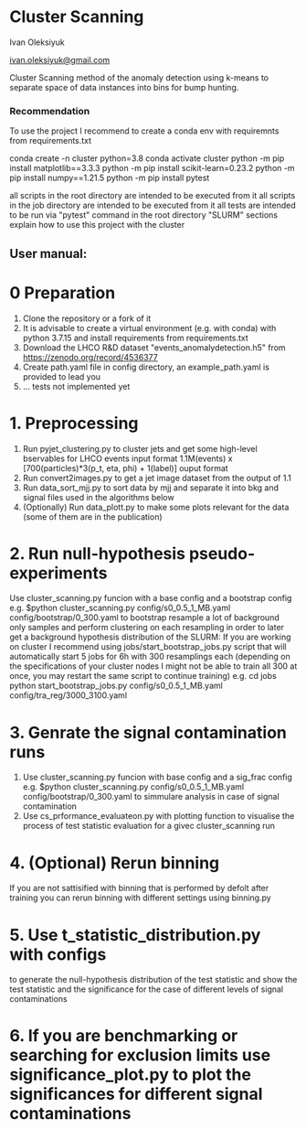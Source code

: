 # Cluster Scanning

Ivan Oleksiyuk

ivan.oleksiyuk@gmail.com

Cluster Scanning method of the anomaly detection using k-means to separate space of data instances into bins for bump hunting.

### Recommendation
To use the project I recommend to create a conda env with requiremnts from requirements.txt

conda create -n cluster python=3.8
conda activate cluster
python -m pip install matplotlib==3.3.3
python -m pip install scikit-learn=0.23.2
python -m pip install numpy==1.21.5
python -m pip install pytest

all scripts in the root directory are intended to be executed from it 
all scripts in the job directory are intended to be executed from it
all tests are intended to be run via "pytest" command in the root directory
"SLURM" sections explain how to use this project with the cluster

## User manual:
# 0 Preparation
1. Clone the repository or a fork of it
2. It is advisable to create a virtual environment (e.g. with conda) with python 3.7.15 and install requirements from requirements.txt
3. Download the LHCO R&D dataset "events_anomalydetection.h5" from https://zenodo.org/record/4536377
4. Create path.yaml file in config directory, an example_path.yaml is provided to lead you
5. ... tests not implemented yet
# 1. Preprocessing 
1. Run pyjet_clustering.py 
		to cluster jets and get some high-level bservables for LHCO events 
		input format 1.1M(events) x [700(particles)*3(p_t, eta, phi) + 1(label)] 
		ouput format 
2.	Run convert2images.py 
		to get a jet image dataset from the output of 1.1
3. Run data_sort_mjj.py 
		to sort data by mjj and separate it into bkg and signal files used in the algorithms below 
4. (Optionally) Run data_plott.py 
		to make some plots relevant for the data (some of them are in the publication)
# 2. Run null-hypothesis pseudo-experiments
Use cluster_scanning.py funcion with a base config and a bootstrap config 
e.g. $python cluster_scanning.py config/s0_0.5_1_MB.yaml config/bootstrap/0_300.yaml
to bootstrap resample a lot of background only samples and perform clustering on each resampling in order to later get a background hypothesis distribution of the 
SLURM: If you are working on cluster I recommend using jobs/start_bootstrap_jobs.py script that will automatically start 5 jobs for 6h with 300 resamplings each (depending on the specifications of your cluster nodes I might not be able to train all 300 at once, you may restart the same script to continue training) e.g.
cd jobs
python start_bootstrap_jobs.py config/s0_0.5_1_MB.yaml config/tra_reg/3000_3100.yaml
# 3. Genrate the signal contamination runs
1.	Use cluster_scanning.py funcion with base config and a sig_frac config 
	e.g. $python cluster_scanning.py config/s0_0.5_1_MB.yaml config/bootstrap/0_300.yaml
	to simmulare analysis in case of signal contamination
2.	Use cs_prformance_evaluateon.py with plotting function to visualise the process of test statistic evaluation for a givec cluster_scanning run
# 4. (Optional) Rerun binning
If you are not sattisified with binning that is performed by defolt after training you can rerun binning with different settings using binning.py
# 5. 	Use t_statistic_distribution.py with configs 
to generate the null-hypothesis distribution of the test statistic and show the test statistic and the significance for the case of different levels of signal contaminations
# 6. If you are benchmarking or searching for exclusion limits use significance_plot.py to plot the significances for different signal contaminations